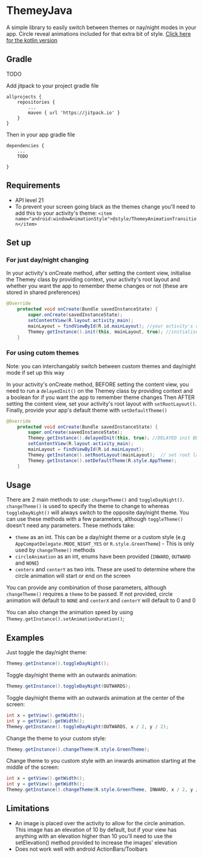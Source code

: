 # ThemeyJava

A simple library to easily switch between themes or nay/night modes in your app. Circle reveal animations included for that extra bit of style. [Click here for the kotlin version](https://github.com/jamesstonedeveloper/ThemeyKotlin "ThemeyKotlin")

## Gradle

TODO

Add jitpack to your project gradle file
``` 
allprojects {
	repositories {
		...
		maven { url 'https://jitpack.io' }
	}
}
```

Then in your app gradle file

```
dependencies {
    ...
    TODO

}
```

## Requirements

* API level 21
* To prevent your screen going black as the themes change you'll need to add this to your activity's theme:
`<item name="android:windowAnimationStyle">@style/ThemeyAnimationTransition</item>`

## Set up

### For just day/night changing

In your activity's onCreate method, after setting the content view, initialise the Themey class by providing context, your activity's root layout and whether you want the app to remember theme changes or not (these are stored in shared preferences)
```java
@Override
    protected void onCreate(Bundle savedInstanceState) {
        super.onCreate(savedInstanceState);
        setContentView(R.layout.activity_main);
        mainLayout = findViewById(R.id.mainLayout); //your activity's root layout
        Themey.getInstance().init(this, mainLayout, true); //initialise 
    }
```

### For using cutom themes
Note: you can interchangably switch between custom themes and day/night mode if set up this way

In your activity's onCreate method, BEFORE setting the content view, you need to run a `delayedInit()` on the Themey class by providing context and a boolean for if you want the app to remember theme changes
Then AFTER setting the content view, set your activity's root layout with `setRootLayout()`. Finally, provide your app's default theme with `setDefaultTheme()`

```java
@Override
    protected void onCreate(Bundle savedInstanceState) {
        super.onCreate(savedInstanceState);
        Themey.getInstance().delayedInit(this, true); //DELAYED init BEFORE setContentView()
        setContentView(R.layout.activity_main);
        mainLayout = findViewById(R.id.mainLayout); 
        Themey.getInstance().setRootLayout(mainLayout);  // set root layout AFTER setContentView()
        Themey.getInstance().setDefaultTheme(R.style.AppTheme);
    }
```


## Usage

There are 2 main methods to use: `changeTheme()` and `toggleDayNight()`. `changeTheme()` is used to specify the theme to change to whereas `toggleDayNight()` will always switch to the opposite day/night theme.
You can use these methods with a few parameters, although `toggleTheme()` doesn't need any parameters. These methods take:
* `theme` as an int. This can be a day/night theme or a custom style (e.g `AppCompatDelegate.MODE_NIGHT_YES` or `R.style.GreenTheme`) - This is only used by `changeTheme()` methods
* `circleAnimation` as an int, enums have been provided (`INWARD`, `OUTWARD` and `NONE`)
* `centerx` and `centerY` as two ints. These are used to determine where the circle animation will start or end on the screen

You can provide any combination of those parameters, although `changeTheme()` requires a `theme` to be passed. If not provided, circle animation will default to `NONE` and `centerX` and `centerY` will default to 0 and 0

You can also change the animation speed by using `Themey.getInstance().setAnimationDuration()`;

## Examples

Just toggle the day/night theme:
```java 
Themey.getInstance().toggleDayNight();
```

Toggle day/night theme with an outwards animation:
```java
Themey.getInstance().toggleDayNight(OUTWARDS);
```

Toggle day/night theme with an outwards animation at the center of the screen:
```java
int x = getView().getWidth();
int y = getView().getWidth();
Themey.getInstance().toggleDayNight(OUTWARDS, x / 2, y / 2);
```

Change the theme to your custom style:
```java
Themey.getInstance().changeTheme(R.style.GreenTheme);
```

Change theme to you custom style with an inwards animation starting at the middle of the screen:
```java
int x = getView().getWidth();
int y = getView().getWidth();
Themey.getInstance().changeTheme(R.style.GreenTheme, INWARD, x / 2, y / 2);
```

## Limitations

* An image is placed over the activity to allow for the circle animation. This image has an elevation of 10 by default, but if your view has anything with an elevation higher than 10 you'll need to use the setElevation() method provided to increase the images' elevation
* Does not work well with android ActionBars/Toolbars
